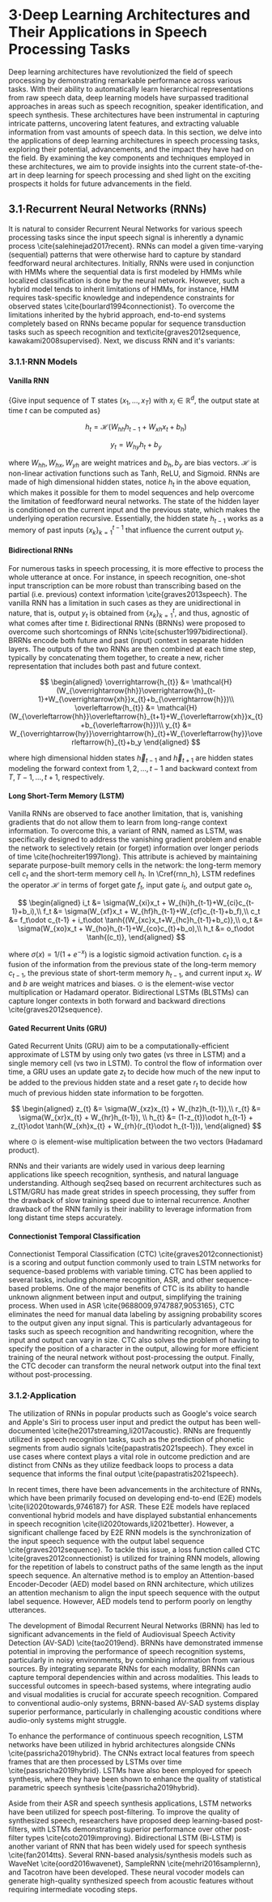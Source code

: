 # 3·Deep Learning Architectures and Their Applications in Speech Processing Tasks

Deep learning architectures have revolutionized the field of speech processing by demonstrating remarkable performance across various tasks.
With their ability to automatically learn hierarchical representations from raw speech data, deep learning models have surpassed traditional approaches in areas such as speech recognition, speaker identification, and speech synthesis.
These architectures have been instrumental in capturing intricate patterns, uncovering latent features, and extracting valuable information from vast amounts of speech data.
In this section, we delve into the applications of deep learning architectures in speech processing tasks, exploring their potential, advancements, and the impact they have had on the field.
By examining the key components and techniques employed in these architectures, we aim to provide insights into the current state-of-the-art in deep learning for speech processing and shed light on the exciting prospects it holds for future advancements in the field.

## 3.1·Recurrent Neural Networks (RNNs)

It is natural to consider Recurrent Neural Networks for various speech processing tasks since the input speech signal is inherently a dynamic process \cite{salehinejad2017recent}.
RNNs can model a given time-varying (sequential) patterns that were otherwise hard to capture by standard feedforward neural architectures.
Initially, RNNs were used in conjunction with HMMs where the sequential data is first modeled by HMMs while localized classification is done by the neural network.
However, such a hybrid model tends to inherit limitations of HMMs, for instance, HMM requires task-specific knowledge and independence constraints for observed states \cite{bourlard1994connectionist}.
To overcome the limitations inherited by the hybrid approach, end-to-end systems completely based on RNNs became popular for sequence transduction tasks such as speech recognition and text\cite{graves2012sequence, kawakami2008supervised}.
Next, we discuss RNN and it's variants:

### 3.1.1·RNN Models

#### Vanilla RNN

{Give input sequence of T states $(x_{1}, \ldots ,x_{T})$ with $x_i \in \mathbb{R}^d$, the output state at time $t$ can be computed as}

$$
    h_{t} = \mathcal{H}(W_{hh}h_{t-1}+W_{xh}x_{t}+b_h)
$$

$$
    y_{t} = W_{hy}h_{t}+b_y
$$

where $W_{hh}, W_{hx}, W_{yh}$ are weight matrices and $b_h, b_y$ are bias vectors.
$\mathcal{H}$ is non-linear activation functions such as Tanh, ReLU, and Sigmoid.
RNNs are made of high dimensional hidden states, notice $h_t$ in the above equation, which makes it possible for them to model sequences and help overcome the limitation of feedforward neural networks.
The state of the hidden layer is conditioned on the current input and the previous state, which makes the underlying operation recursive.
Essentially, the hidden state $h_{t-1}$ works as a memory of past inputs $\{x_k\}_{k=1}^{t-1}$ that influence the current output $y_t$.

#### Bidirectional RNNs

For numerous tasks in speech processing, it is more effective to process the whole utterance at once.
For instance, in speech recognition, one-shot input transcription can be more robust than transcribing based on the partial (i.e.
previous) context information \cite{graves2013speech}.
The vanilla RNN has a limitation in such cases as they are unidirectional in nature, that is, output $y_t$ is obtained from $\{x_k\}_{k=1}^{t}$, and thus, agnostic of what comes after time $t$.
Bidirectional RNNs (BRNNs) were proposed to overcome such shortcomings of RNNs \cite{schuster1997bidirectional}.
BRRNs encode both future and past (input) context in separate hidden layers.
The outputs of the two RNNs are then combined at each time step, typically by concatenating them together, to create a new, richer representation that includes both past and future context.

$$
\begin{aligned}
    \overrightarrow{h_{t}} &= \mathcal{H}(W_{\overrightarrow{hh}}\overrightarrow{h}_{t-1}+W_{\overrightarrow{xh}}x_{t}+b_{\overrightarrow{h}})\\
    \overleftarrow{h_{t}} &= \mathcal{H}(W_{\overleftarrow{hh}}\overleftarrow{h}_{t+1}+W_{\overleftarrow{xh}}x_{t}+b_{\overleftarrow{h}})\\
    y_{t} &= W_{\overrightarrow{hy}}\overrightarrow{h}_{t}+W_{\overleftarrow{hy}}\overleftarrow{h}_{t}+b_y
\end{aligned}
$$

where high dimensional hidden states $\overrightarrow{h}_{t-1}$ and $\overleftarrow{h}_{t+1}$ are hidden states modeling the forward context from $1,2,\ldots,t-1$ and backward context from $T, T-1, \ldots, t+1$, respectively.

#### Long Short-Term Memory (LSTM)

Vanilla RNNs are observed to face another limitation, that is, vanishing gradients that do not allow them to learn from long-range context information.
To overcome this, a variant of RNN, named as LSTM, was specifically designed to address the vanishing gradient problem and enable the network to selectively retain (or forget) information over longer periods of time \cite{hochreiter1997long}.
This attribute is achieved by maintaining separate purpose-built memory cells in the network: the long-term memory cell $c_t$ and the short-term memory cell $h_t$.
In \Cref{rnn_h}, LSTM redefines the operator $\mathcal{H}$ in terms of forget gate $f_t$, input gate $i_t$, and output gate $o_t$,

$$
\begin{aligned}
    i_t &= \sigma(W_{xi}x_t + W_{hi}h_{t-1}+W_{ci}c_{t-1}+b_i),\\
    f_t &= \sigma(W_{xf}x_t + W_{hf}h_{t-1}+W_{cf}c_{t-1}+b_f),\\
    c_t &= f_t\odot c_{t-1} + i_t\odot \tanh{(W_{xc}x_t+W_{hc}h_{t-1}+b_c)},\\
    o_t &= \sigma(W_{xo}x_t + W_{ho}h_{t-1}+W_{co}c_{t}+b_o),\\
    h_t &= o_t\odot \tanh{(c_t)},
\end{aligned}
$$

where $\sigma(x)=1/({1+e^{-x}})$ is a logistic sigmoid activation function.
$c_t$ is a fusion of the information from the previous state of the long-term memory $c_{t-1}$, the previous state of short-term memory $h_{t-1}$, and current input $x_t$.
$W$ and $b$ are weight matrices and biases.
$\odot$ is the element-wise vector multiplication or Hadamard operator.
Bidirectional LSTMs (BLSTMs) can capture longer contexts in both forward and backward directions \cite{graves2012sequence}.


#### Gated Recurrent Units (GRU)

Gated Recurrent Units (GRU) aim to be a computationally-efficient approximate of LSTM by using only two gates (vs three in LSTM) and a single memory cell (vs two in LSTM).
To control the flow of information over time, a GRU uses an update gate $z_t$ to decide how much of the new input to be added to the previous hidden state and a reset gate $r_t$ to decide how much of previous hidden state information to be forgotten.

$$
\begin{aligned}
    z_{t} &= \sigma(W_{xz}x_{t} + W_{hz}h_{t-1}),\\
    r_{t} &= \sigma(W_{xr}x_{t} + W_{hr}h_{t-1}), \\
    h_{t} &= (1-z_{t})\odot h_{t-1} + z_{t}\odot \tanh(W_{xh}x_{t} + W_{rh}(r_{t}\odot h_{t-1})),
\end{aligned}
$$

where $\odot$ is element-wise multiplication between the two vectors (Hadamard product).

RNNs and their variants are widely used in various deep learning applications like speech recognition, synthesis, and natural language understanding.
Although seq2seq based on recurrent architectures such as LSTM/GRU has made great strides in speech processing, they suffer from the drawback of slow training speed due to internal recurrence.
Another drawback of the RNN family is their inability to leverage information from long distant time steps accurately.

#### Connectionist Temporal Classification

Connectionist Temporal Classification (CTC) \cite{graves2012connectionist} is a scoring and output function commonly used to train LSTM networks for sequence-based problems with variable timing.
CTC has been applied to several tasks, including phoneme recognition, ASR, and other sequence-based problems.
One of the major benefits of CTC is its ability to handle unknown alignment between input and output, simplifying the training process.
When used in ASR  \cite{9688009,9747887,9053165}, CTC eliminates the need for manual data labeling by assigning probability scores to the output given any input signal.
This is particularly advantageous for tasks such as speech recognition and handwriting recognition, where the input and output can vary in size.
CTC also solves the problem of having to specify the position of a character in the output, allowing for more efficient training of the neural network without post-processing the output.
Finally, the CTC decoder can transform the neural network output into the final text without post-processing.

### 3.1.2·Application

The utilization of RNNs in popular products such as Google's voice search and Apple's Siri to process user input and predict the output has been well-documented \cite{he2017streaming,li2017acoustic}.
RNNs are frequently utilized in speech recognition tasks, such as the prediction of phonetic segments from audio signals \cite{papastratis2021speech}.
They excel in use cases where context plays a vital role in outcome prediction and are distinct from CNNs as they utilize feedback loops to process a data sequence that informs the final output \cite{papastratis2021speech}.

In recent times, there have been advancements in the architecture of RNNs, which have been primarily focused on developing end-to-end (E2E) models \cite{li2020towards,9746187} for ASR.
These E2E models have replaced conventional hybrid models and have displayed substantial enhancements in speech recognition \cite{li2020towards,li2021better}.
However, a significant challenge faced by E2E RNN models is the synchronization of the input speech sequence with the output label sequence \cite{graves2012sequence}.
To tackle this issue, a loss function called CTC \cite{graves2012connectionist} is utilized for training RNN models, allowing for the repetition of labels to construct paths of the same length as the input speech sequence.
An alternative method is to employ an Attention-based Encoder-Decoder (AED) model based on RNN architecture, which utilizes an attention mechanism to align the input speech sequence with the output label sequence.
However, AED models tend to perform poorly on lengthy utterances.

The development of Bimodal Recurrent Neural Networks (BRNN) has led to significant advancements in the field of Audiovisual Speech Activity Detection (AV-SAD) \cite{tao2019end}.
BRNNs have demonstrated immense potential in improving the performance of speech recognition systems, particularly in noisy environments, by combining information from various sources.
By integrating separate RNNs for each modality, BRNNs can capture temporal dependencies within and across modalities.
This leads to successful outcomes in speech-based systems, where integrating audio and visual modalities is crucial for accurate speech recognition.
Compared to conventional audio-only systems, BRNN-based AV-SAD systems display superior performance, particularly in challenging acoustic conditions where audio-only systems might struggle.

To enhance the performance of continuous speech recognition, LSTM networks have been utilized in hybrid architectures alongside CNNs \cite{passricha2019hybrid}.
The CNNs extract local features from speech frames that are then processed by LSTMs over time \cite{passricha2019hybrid}.
LSTMs have also been employed for speech synthesis, where they have been shown to enhance the quality of statistical parametric speech synthesis \cite{passricha2019hybrid}.

Aside from their ASR and speech synthesis applications, LSTM networks have been utilized for speech post-filtering.
To improve the quality of synthesized speech, researchers have proposed deep learning-based post-filters, with LSTMs demonstrating superior performance over other post-filter types \cite{coto2019improving}.
Bidirectional LSTM (Bi-LSTM) is another variant of RNN that has been widely used for speech synthesis \cite{fan2014tts}.
Several RNN-based analysis/synthesis models such as WaveNet \cite{oord2016wavenet}, SampleRNN \cite{mehri2016samplernn}, and Tacotron have been developed.
These neural vocoder models can generate high-quality synthesized speech from acoustic features without requiring intermediate vocoding steps.
